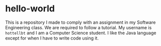 # hello-world

This is a repository I made to comply with an assignment in my Software Engineering class.
We are required to follow a tutorial.
My username is `hottellbt` and I am a Computer Science student.
I like the Java language except for when I have to write code using it.
